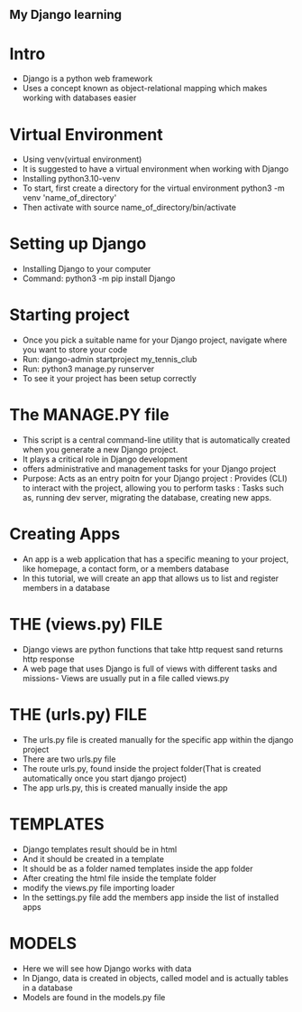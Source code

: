 ## My Django learning
# Intro
- Django is a python web framework
- Uses a concept known as object-relational mapping which makes working with databases easier

# Virtual Environment 
- Using venv(virtual environment)
- It is suggested to have a virtual environment when working with Django
- Installing python3.10-venv
- To start, first create a directory for the virtual environment
  python3 -m venv 'name_of_directory'
- Then activate with
  source name_of_directory/bin/activate

# Setting up Django
- Installing Django to your computer
- Command: python3 -m pip install Django

# Starting project
- Once you pick a suitable name for your Django project, navigate where you want to store your code
- Run: django-admin startproject my_tennis_club
- Run: python3 manage.py runserver
- To see it your project has been setup correctly

# The MANAGE.PY file
- This script is a central command-line utility that is automatically created when you generate a new Django project.
- It plays a critical role in Django development
- offers administrative and management tasks for your Django project
- Purpose: Acts as an entry poitn for your Django project
         : Provides (CLI) to interact with the project, allowing you to perform tasks
         : Tasks such as, running dev server, migrating the database, creating new apps.

# Creating Apps
- An app is a web application that has a specific meaning to your project, like homepage, a contact form, or a members database
- In this tutorial, we will create an app that allows us to list and register members in a database

# THE (views.py) FILE
- Django views are python functions that take http request sand returns http response
- A web page that uses Django is full of views with different tasks and missions- Views are usually put in a file called views.py

# THE (urls.py) FILE
- The urls.py file is created manually for the specific app within the django project
- There are two urls.py file
- The route urls.py, found inside the project folder(That is created automatically once you start django project)
- The app urls.py, this is created manually inside the app

# TEMPLATES
- Django templates result should be in html
- And it should be created in a template
- It should be as a folder named templates inside the app folder
- After creating the html file inside the template folder
- modify the views.py file importing loader
- In the settings.py file add the members app inside the list of installed apps

# MODELS
- Here we will see how Django works with data
- In Django, data is created in objects, called model  and is actually tables in a database
- Models are found in the models.py file






